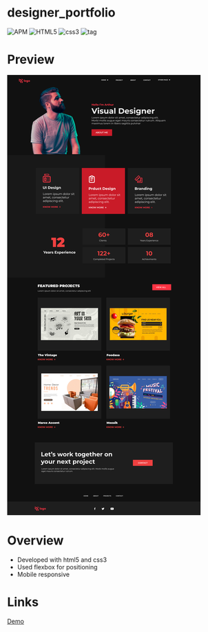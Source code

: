 # designer_portfolio

![APM](https://img.shields.io/apm/l/vim-mode)
![HTML5](https://img.shields.io/badge/HTML-5-red)
![css3](https://img.shields.io/badge/CSS-3-blue)
![tag](https://img.shields.io/badge/tag-v.0.1.1-yellow)

# Preview
![img](./images/15.png)



 <!-- Overview section  -->
 # Overview
 - Developed with html5 and css3
 - Used flexbox for positioning
 - Mobile responsive


# Links 
[Demo](https://designer-arthur.netlify.app/)